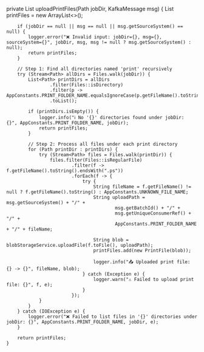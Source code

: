private List<PrintFile> uploadPrintFiles(Path jobDir, KafkaMessage msg) {
        List<PrintFile> printFiles = new ArrayList<>();

        if (jobDir == null || msg == null || msg.getSourceSystem() == null) {
            logger.error("❌ Invalid input: jobDir={}, msg={}, sourceSystem={}", jobDir, msg, msg != null ? msg.getSourceSystem() : null);
            return printFiles;
        }

        // Step 1: Find all directories named 'print' recursively
        try (Stream<Path> allDirs = Files.walk(jobDir)) {
            List<Path> printDirs = allDirs
                    .filter(Files::isDirectory)
                    .filter(p -> AppConstants.PRINT_FOLDER_NAME.equalsIgnoreCase(p.getFileName().toString()))
                    .toList();

            if (printDirs.isEmpty()) {
                logger.info("ℹ️ No '{}' directories found under jobDir: {}", AppConstants.PRINT_FOLDER_NAME, jobDir);
                return printFiles;
            }

            // Step 2: Process all files under each print directory
            for (Path printDir : printDirs) {
                try (Stream<Path> files = Files.walk(printDir)) {
                    files.filter(Files::isRegularFile)
                            .filter(f -> f.getFileName().toString().endsWith(".ps"))
                            .forEach(f -> {
                                try {
                                    String fileName = f.getFileName() != null ? f.getFileName().toString() : AppConstants.UNKNOWN_FILE_NAME;
                                    String uploadPath = msg.getSourceSystem() + "/" +
                                            msg.getBatchId() + "/" +
                                            msg.getUniqueConsumerRef() + "/" +
                                            AppConstants.PRINT_FOLDER_NAME + "/" + fileName;

                                    String blob = blobStorageService.uploadFile(f.toFile(), uploadPath);
                                    printFiles.add(new PrintFile(blob));

                                    logger.info("📤 Uploaded print file: {} -> {}", fileName, blob);
                                } catch (Exception e) {
                                    logger.warn("⚠️ Failed to upload print file: {}", f, e);
                                }
                            });
                }
            }
        } catch (IOException e) {
            logger.error("❌ Failed to list files in '{}' directories under jobDir: {}", AppConstants.PRINT_FOLDER_NAME, jobDir, e);
        }

        return printFiles;
    }
